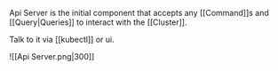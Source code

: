 Api Server is the initial component that accepts any [[Command]]s and [[Query|Queries]] to interact with the [[Cluster]].

Talk to it via [[kubectl]] or ui.

![[Api Server.png|300]]


